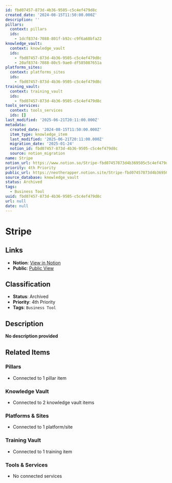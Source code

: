 ```yaml
---
id: fbd07457-873d-4b36-9505-c5c4ef479d8c
created_date: '2024-08-15T11:50:00.000Z'
description: ''
pillars:
  context: pillars
  ids: 
    - 1dcf8374-7088-801f-b92c-c9f6a68bfa22
knowledge_vault:
  context: knowledge_vault
  ids:
    - fbd07457-873d-4b36-9505-c5c4ef479d8c
    - 20af8374-7088-80c5-9ae0-df585087651a
platforms_sites:
  context: platforms_sites
  ids:
    - fbd07457-873d-4b36-9505-c5c4ef479d8c
training_vault:
  context: training_vault
  ids:
    - fbd07457-873d-4b36-9505-c5c4ef479d8c
tools_services:
  context: tools_services
  ids: []
last_modified: '2025-06-21T20:11:00.000Z'
metadata:
  created_date: '2024-08-15T11:50:00.000Z'
  item_type: knowledge_item
  last_modified: '2025-06-21T20:11:00.000Z'
  migration_date: '2025-01-24'
  notion_id: fbd07457-873d-4b36-9505-c5c4ef479d8c
  source: notion_migration
name: Stripe
notion_url: https://www.notion.so/Stripe-fbd07457873d4b369505c5c4ef479d8c
priority: 4th Priority
public_url: https://neotherapper.notion.site/Stripe-fbd07457873d4b369505c5c4ef479d8c
source_database: knowledge_vault
status: Archived
tags: 
  - Business Tool
uuid: fbd07457-873d-4b36-9505-c5c4ef479d8c
url: null
date: null
---
```


# Stripe

## Links
- **Notion**: [View in Notion](https://www.notion.so/Stripe-fbd07457873d4b369505c5c4ef479d8c)
- **Public**: [Public View](https://neotherapper.notion.site/Stripe-fbd07457873d4b369505c5c4ef479d8c)

## Classification
- **Status**: Archived
- **Priority**: 4th Priority
- **Tags**: `Business Tool`

## Description
**No description provided**

## Related Items

### Pillars
- Connected to 1 pillar item

### Knowledge Vault
- Connected to 2 knowledge vault items

### Platforms & Sites
- Connected to 1 platform/site

### Training Vault
- Connected to 1 training item

### Tools & Services
- No connected services